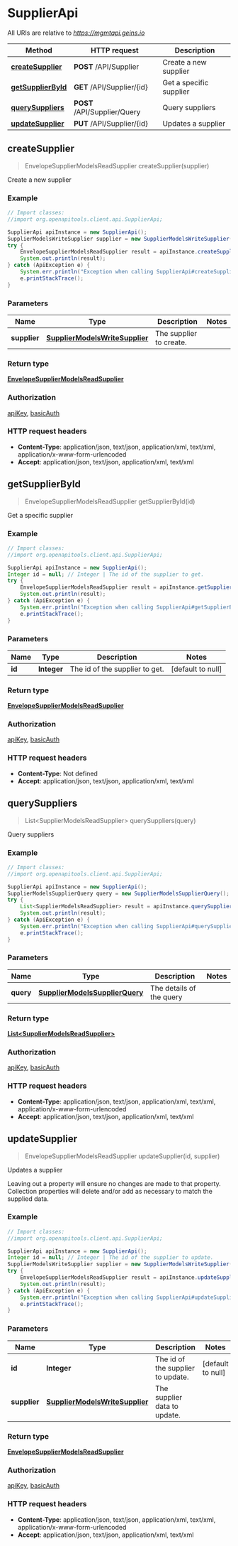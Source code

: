 # SupplierApi

All URIs are relative to *https://mgmtapi.geins.io*

Method | HTTP request | Description
------------- | ------------- | -------------
[**createSupplier**](SupplierApi.md#createSupplier) | **POST** /API/Supplier | Create a new supplier
[**getSupplierById**](SupplierApi.md#getSupplierById) | **GET** /API/Supplier/{id} | Get a specific supplier
[**querySuppliers**](SupplierApi.md#querySuppliers) | **POST** /API/Supplier/Query | Query suppliers
[**updateSupplier**](SupplierApi.md#updateSupplier) | **PUT** /API/Supplier/{id} | Updates a supplier



## createSupplier

> EnvelopeSupplierModelsReadSupplier createSupplier(supplier)

Create a new supplier

### Example

```java
// Import classes:
//import org.openapitools.client.api.SupplierApi;

SupplierApi apiInstance = new SupplierApi();
SupplierModelsWriteSupplier supplier = new SupplierModelsWriteSupplier(); // SupplierModelsWriteSupplier | The supplier to create.
try {
    EnvelopeSupplierModelsReadSupplier result = apiInstance.createSupplier(supplier);
    System.out.println(result);
} catch (ApiException e) {
    System.err.println("Exception when calling SupplierApi#createSupplier");
    e.printStackTrace();
}
```

### Parameters


Name | Type | Description  | Notes
------------- | ------------- | ------------- | -------------
 **supplier** | [**SupplierModelsWriteSupplier**](SupplierModelsWriteSupplier.md)| The supplier to create. |

### Return type

[**EnvelopeSupplierModelsReadSupplier**](EnvelopeSupplierModelsReadSupplier.md)

### Authorization

[apiKey](../README.md#apiKey), [basicAuth](../README.md#basicAuth)

### HTTP request headers

- **Content-Type**: application/json, text/json, application/xml, text/xml, application/x-www-form-urlencoded
- **Accept**: application/json, text/json, application/xml, text/xml


## getSupplierById

> EnvelopeSupplierModelsReadSupplier getSupplierById(id)

Get a specific supplier

### Example

```java
// Import classes:
//import org.openapitools.client.api.SupplierApi;

SupplierApi apiInstance = new SupplierApi();
Integer id = null; // Integer | The id of the supplier to get.
try {
    EnvelopeSupplierModelsReadSupplier result = apiInstance.getSupplierById(id);
    System.out.println(result);
} catch (ApiException e) {
    System.err.println("Exception when calling SupplierApi#getSupplierById");
    e.printStackTrace();
}
```

### Parameters


Name | Type | Description  | Notes
------------- | ------------- | ------------- | -------------
 **id** | **Integer**| The id of the supplier to get. | [default to null]

### Return type

[**EnvelopeSupplierModelsReadSupplier**](EnvelopeSupplierModelsReadSupplier.md)

### Authorization

[apiKey](../README.md#apiKey), [basicAuth](../README.md#basicAuth)

### HTTP request headers

- **Content-Type**: Not defined
- **Accept**: application/json, text/json, application/xml, text/xml


## querySuppliers

> List&lt;SupplierModelsReadSupplier&gt; querySuppliers(query)

Query suppliers

### Example

```java
// Import classes:
//import org.openapitools.client.api.SupplierApi;

SupplierApi apiInstance = new SupplierApi();
SupplierModelsSupplierQuery query = new SupplierModelsSupplierQuery(); // SupplierModelsSupplierQuery | The details of the query
try {
    List<SupplierModelsReadSupplier> result = apiInstance.querySuppliers(query);
    System.out.println(result);
} catch (ApiException e) {
    System.err.println("Exception when calling SupplierApi#querySuppliers");
    e.printStackTrace();
}
```

### Parameters


Name | Type | Description  | Notes
------------- | ------------- | ------------- | -------------
 **query** | [**SupplierModelsSupplierQuery**](SupplierModelsSupplierQuery.md)| The details of the query |

### Return type

[**List&lt;SupplierModelsReadSupplier&gt;**](SupplierModelsReadSupplier.md)

### Authorization

[apiKey](../README.md#apiKey), [basicAuth](../README.md#basicAuth)

### HTTP request headers

- **Content-Type**: application/json, text/json, application/xml, text/xml, application/x-www-form-urlencoded
- **Accept**: application/json, text/json, application/xml, text/xml


## updateSupplier

> EnvelopeSupplierModelsReadSupplier updateSupplier(id, supplier)

Updates a supplier

Leaving out a property will ensure no changes are made to that property.  Collection properties will delete and/or add as necessary to match the supplied data.

### Example

```java
// Import classes:
//import org.openapitools.client.api.SupplierApi;

SupplierApi apiInstance = new SupplierApi();
Integer id = null; // Integer | The id of the supplier to update.
SupplierModelsWriteSupplier supplier = new SupplierModelsWriteSupplier(); // SupplierModelsWriteSupplier | The supplier data to update.
try {
    EnvelopeSupplierModelsReadSupplier result = apiInstance.updateSupplier(id, supplier);
    System.out.println(result);
} catch (ApiException e) {
    System.err.println("Exception when calling SupplierApi#updateSupplier");
    e.printStackTrace();
}
```

### Parameters


Name | Type | Description  | Notes
------------- | ------------- | ------------- | -------------
 **id** | **Integer**| The id of the supplier to update. | [default to null]
 **supplier** | [**SupplierModelsWriteSupplier**](SupplierModelsWriteSupplier.md)| The supplier data to update. |

### Return type

[**EnvelopeSupplierModelsReadSupplier**](EnvelopeSupplierModelsReadSupplier.md)

### Authorization

[apiKey](../README.md#apiKey), [basicAuth](../README.md#basicAuth)

### HTTP request headers

- **Content-Type**: application/json, text/json, application/xml, text/xml, application/x-www-form-urlencoded
- **Accept**: application/json, text/json, application/xml, text/xml

